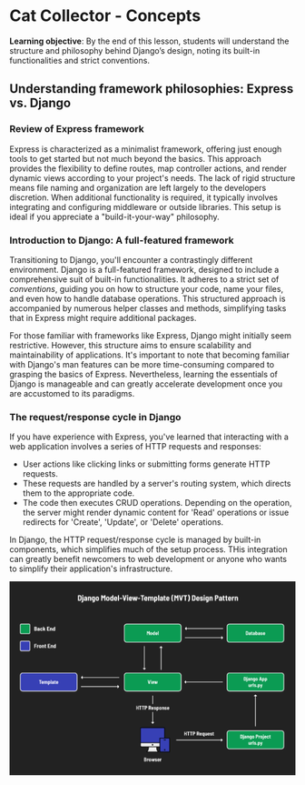 # Cat Collector - Concepts

**Learning objective**: By the end of this lesson, students will understand the structure and philosophy behind Django’s design, noting its built-in functionalities and strict conventions.

## Understanding framework philosophies: Express vs. Django

### Review of Express framework
Express is characterized as a minimalist framework, offering just enough tools to get started but not much beyond the basics. This approach provides the flexibility to define routes, map controller actions, and render dynamic views according to your project's needs. The lack of rigid structure means file naming and organization are left largely to the developers discretion. When additional functionality is required, it typically involves integrating and configuring middleware or outside libraries. This setup is ideal if you appreciate a "build-it-your-way" philosophy.

### Introduction to Django: A full-featured framework
Transitioning to Django, you'll encounter a contrastingly different environment. Django is a full-featured framework, designed to include a comprehensive suit of built-in functionalities. It adheres to a strict set of *conventions*, guiding you on how to structure your code, name your files, and even how to handle database operations. This structured approach is accompanied by numerous helper classes and methods, simplifying tasks that in Express might require additional packages.

For those familiar with frameworks like Express, Django might initially seem restrictive. However, this structure aims to ensure scalability and maintainability of applications. It's important to note that becoming familiar with Django's man features can be more time-consuming compared to grasping the basics of Express. Nevertheless, learning the essentials of Django is manageable and can greatly accelerate development once you are accustomed to its paradigms.

### The request/response cycle in Django
If you have experience with Express, you've learned that interacting with a web application involves a series of HTTP requests and responses: 
- User actions like clicking links or submitting forms generate HTTP requests.
- These requests are handled by a server's routing system, which directs them to the appropriate code. 
- The code then executes CRUD operations. Depending on the operation, the server might render dynamic content for 'Read' operations or issue redirects for 'Create', 'Update', or 'Delete' operations. 

In Django, the HTTP request/response cycle is managed by built-in components, which simplifies much of the setup process. THis integration can greatly benefit newcomers to web development or anyone who wants to simplify their application's infrastructure. 

![djangos mvt workflow](../assets/mvt%20(1).png)
